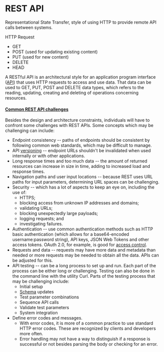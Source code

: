 # REST API

Representational State Transfer, style of using HTTP to provide remote API calls between systems.

HTTP Request 

* GET
* POST \(used for updating existing content\)
* PUT \(used for new content\)
* DELETE
* HEAD

A RESTful API is an architectural style for an application program interface \([API](https://searchapparchitecture.techtarget.com/definition/application-program-interface-API)\) that uses HTTP requests to access and use data. That data can be used to GET, PUT, POST and DELETE data types, which refers to the reading, updating, creating and deleting of operations concerning resources.



#### [Common REST API challenges](https://searchapparchitecture.techtarget.com/definition/RESTful-API)

Besides the design and architecture constraints, individuals will have to confront some challenges with REST APIs. Some concepts which may be challenging can include:

* Endpoint consistency -- paths of endpoints should be consistent by following common web standards, which may be difficult to manage.
* API [versioning](https://searchsoftwarequality.techtarget.com/definition/versioning) -- endpoint URLs shouldn't be invalidated when used internally or with other applications.
* Long response times and too much data -- the amount of returned resources can increase in size in time, adding to increased load and response times.
* Navigation paths and user input locations -- because REST uses URL paths for input parameters, determining URL spaces can be challenging.
* Security -- which has a lot of aspects to keep an eye on, including the use of:
  * HTTPS;
  * blocking access from unknown IP addresses and domains;
  * validating URLs;
  * blocking unexpectedly large payloads;
  * logging requests; and
  * investigating failures.
* Authentication -- use common authentication methods such as HTTP basic authentication \(which allows for a base64-encoded username:password string\), API keys, JSON Web Tokens and other access tokens. OAuth 2.0, for example, is good for [access control](https://searchsecurity.techtarget.com/definition/access-control).
* Requests and data -- requests may have more data and metadata than needed or more requests may be needed to obtain all the data. APIs can be adjusted for this.
* API testing -- can be a long process to set up and run. Each part of the process can be either long or challenging. Testing can also be done in the command line with the utility Curl. Parts of the testing process that may be challenging include:
  * Initial setup
  * [Schema](https://searchsqlserver.techtarget.com/definition/schema) updates
  * Test parameter combinations
  * Sequence API calls
  * Validate test parameters
  * System integration
* Define error codes and messages.
  * With error codes, it is more of a common practice to use standard HTTP error codes. These are recognized by clients and developers more often.
  * Error handling may not have a way to distinguish if a response is successful or not besides parsing the body or checking for an error.

